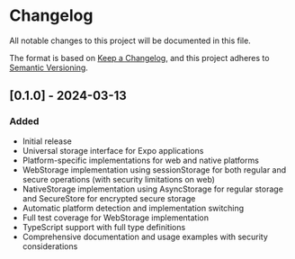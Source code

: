# Changelog

All notable changes to this project will be documented in this file.

The format is based on [Keep a Changelog](https://keepachangelog.com/en/1.0.0/),
and this project adheres to [Semantic Versioning](https://semver.org/spec/v2.0.0.html).

## [0.1.0] - 2024-03-13

### Added
- Initial release
- Universal storage interface for Expo applications
- Platform-specific implementations for web and native platforms
- WebStorage implementation using sessionStorage for both regular and secure operations (with security limitations on web)
- NativeStorage implementation using AsyncStorage for regular storage and SecureStore for encrypted secure storage
- Automatic platform detection and implementation switching
- Full test coverage for WebStorage implementation
- TypeScript support with full type definitions
- Comprehensive documentation and usage examples with security considerations
